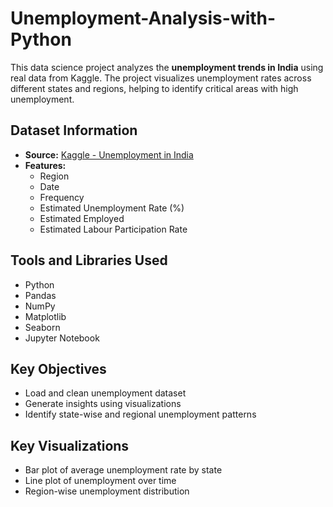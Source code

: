# Unemployment-Analysis-with-Python
This data science project analyzes the **unemployment trends in India** using real data from Kaggle. The project visualizes unemployment rates across different states and regions, helping to identify critical areas with high unemployment.

## Dataset Information

- **Source:** [Kaggle - Unemployment in India](https://www.kaggle.com/datasets/gokulrajkmv/unemployment-in-india)
- **Features:**
  - Region
  - Date
  - Frequency
  - Estimated Unemployment Rate (%)
  - Estimated Employed
  - Estimated Labour Participation Rate

## Tools and Libraries Used

- Python
- Pandas
- NumPy
- Matplotlib
- Seaborn
- Jupyter Notebook

## Key Objectives

- Load and clean unemployment dataset
- Generate insights using visualizations
- Identify state-wise and regional unemployment patterns

## Key Visualizations

- Bar plot of average unemployment rate by state
- Line plot of unemployment over time
- Region-wise unemployment distribution

